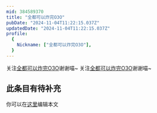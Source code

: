 ```yaml
---
mid: 384589370
title: "全都可以炸完O3O"
pubDate: "2024-11-04T11:22:15.037Z"
updatedDate: "2024-11-04T11:22:15.037Z"
profile:
  {
    Nickname: ["全都可以炸完O3O"],
  }
---
```


关注[全都可以炸完O3O](https://space.bilibili.com/384589370)谢谢喵~ 关注[全都可以炸完O3O](https://space.bilibili.com/384589370)谢谢喵~

## 此条目有待补充
你可以在[这里](https://github.com/Yuhanawa/VTuber.ICU/edit/master/src/content/v/全都可以炸完O3O/index.md)编辑本文
